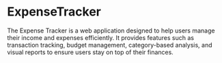 # ExpenseTracker

The Expense Tracker is a web application designed to help users manage their income and expenses efficiently. It provides features such as transaction tracking, budget management, category-based analysis, and visual reports to ensure users stay on top of their finances.
